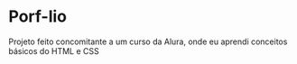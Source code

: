 # Porf-lio
Projeto feito concomitante a um curso da Alura, onde eu aprendi conceitos básicos do HTML e CSS
